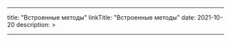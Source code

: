 
---
title: "Встроенные методы"
linkTitle: "Встроенные методы"
date: 2021-10-20
description: >
  
---


